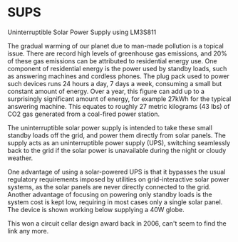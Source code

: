 # SUPS
Uninterruptible Solar Power Supply using LM3S811

The gradual warming of our planet due to man-made pollution is a topical issue. 
There are record high levels of greenhouse gas emissions, and 20% of these gas emissions can be attributed to residential energy use. 
One component of residential energy is the power used by standby loads, such as answering machines and cordless phones. 
The plug pack used to power such devices runs 24 hours a day, 7 days a week, consuming a small but constant amount of energy. 
Over a year, this figure can add up to a surprisingly significant amount of energy, for example 27kWh for the typical answering machine. 
This equates to roughly 27 metric kilograms (43 lbs) of CO2 gas generated from a coal-fired power station. 

The uninterruptible solar power supply is intended to take these small standby loads off the grid, 
and power them directly from solar panels. The supply acts as an uninterruptible power supply (UPS), 
switching seamlessly back to the grid if the solar power is unavailable during the night or cloudy weather.

One advantage of using a solar-powered UPS is that it bypasses the usual regulatory requirements imposed by utilities on 
grid-interactive solar power systems, as the solar panels are never directly connected to the grid. 
Another advantage of focusing on powering only standby loads is the system cost is kept low, requiring in most cases only 
a single solar panel. The device is shown working below supplying a 40W globe. 

This won a circuit cellar design award back in 2006, can't seem to find the link any more.

